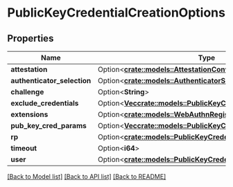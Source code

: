 # PublicKeyCredentialCreationOptions

## Properties

Name | Type | Description | Notes
------------ | ------------- | ------------- | -------------
**attestation** | Option<[**crate::models::AttestationConveyancePreference**](AttestationConveyancePreference.md)> |  | [optional]
**authenticator_selection** | Option<[**crate::models::AuthenticatorSelectionCriteria**](AuthenticatorSelectionCriteria.md)> |  | [optional]
**challenge** | Option<**String**> |  | [optional]
**exclude_credentials** | Option<[**Vec<crate::models::PublicKeyCredentialDescriptor>**](PublicKeyCredentialDescriptor.md)> |  | [optional]
**extensions** | Option<[**crate::models::WebAuthnRegistrationExtensionOptions**](WebAuthnRegistrationExtensionOptions.md)> |  | [optional]
**pub_key_cred_params** | Option<[**Vec<crate::models::PublicKeyCredentialParameters>**](PublicKeyCredentialParameters.md)> |  | [optional]
**rp** | Option<[**crate::models::PublicKeyCredentialRelyingPartyEntity**](PublicKeyCredentialRelyingPartyEntity.md)> |  | [optional]
**timeout** | Option<**i64**> |  | [optional]
**user** | Option<[**crate::models::PublicKeyCredentialUserEntity**](PublicKeyCredentialUserEntity.md)> |  | [optional]

[[Back to Model list]](../README.md#documentation-for-models) [[Back to API list]](../README.md#documentation-for-api-endpoints) [[Back to README]](../README.md)


